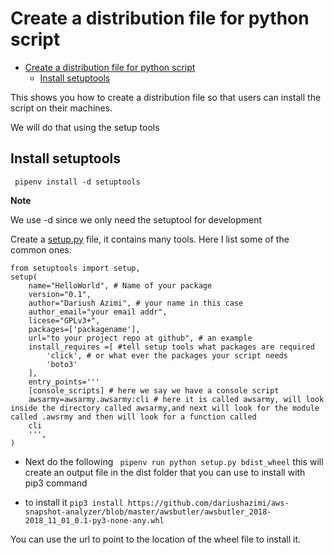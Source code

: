 # Create a distribution file for python script
<!-- @import "[TOC]" {cmd="toc" depthFrom=1 depthTo=6 orderedList=false} -->

<!-- code_chunk_output -->

- [Create a distribution file for python script](#create-a-distribution-file-for-python-script)
    - [Install setuptools](#install-setuptools)

<!-- /code_chunk_output -->

This shows you how to create a distribution file so that users can install the script on their machines.

We will do that using the setup tools
## Install setuptools
` pipenv install -d setuptools`


**Note**

We use -d since we only need the setuptool for development

Create a [setup.py](https://setuptools.readthedocs.io/en/latest/setuptools.html#basic-use) file, it contains many tools. Here I list some of the common ones.
```
from setuptools import setup,
setup(
    name="HelloWorld", # Name of your package
    version="0.1",
    author="Dariush Azimi", # your name in this case
    author_email="your email addr",
    licese="GPLv3+",
    packages=['packagename'],
    url="to your project repo at github", # an example
    install_requires =[ #tell setup tools what packages are required
        'click', # or what ever the packages your script needs
        'boto3'
    ],
    entry_points='''
    [console_scripts] # here we say we have a console script
    awsarmy=awsarmy.awsarmy:cli # here it is called awsarmy, will look inside the directory called awsarmy,and next will look for the module called .awsrmy and then will look for a function called
    cli
    ''',
)
```

- Next do the following
``` pipenv run python setup.py bdist_wheel```
this will create an output file in the dist folder that you can use to install with pip3 command

- to install it 
    `pip3 install https://github.com/dariushazimi/aws-snapshot-analyzer/blob/master/awsbutler/awsbutler_2018-2018_11_01_0.1-py3-none-any.whl`

You can use the url to point to the location of the wheel file to install it.
